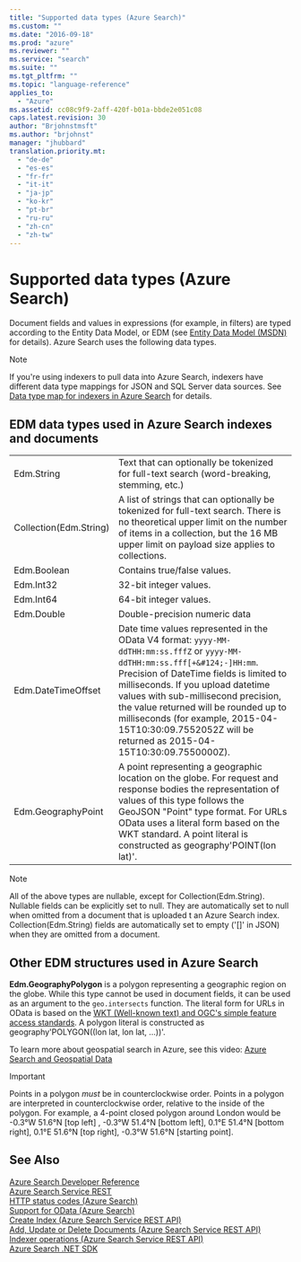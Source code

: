 ```yaml
---
title: "Supported data types (Azure Search)"
ms.custom: ""
ms.date: "2016-09-18"
ms.prod: "azure"
ms.reviewer: ""
ms.service: "search"
ms.suite: ""
ms.tgt_pltfrm: ""
ms.topic: "language-reference"
applies_to: 
  - "Azure"
ms.assetid: cc08c9f9-2aff-420f-b01a-bbde2e051c08
caps.latest.revision: 30
author: "Brjohnstmsft"
ms.author: "brjohnst"
manager: "jhubbard"
translation.priority.mt: 
  - "de-de"
  - "es-es"
  - "fr-fr"
  - "it-it"
  - "ja-jp"
  - "ko-kr"
  - "pt-br"
  - "ru-ru"
  - "zh-cn"
  - "zh-tw"
---
```

# Supported data types (Azure Search)
  Document fields and values in expressions (for example, in filters) are typed according to the Entity Data Model, or EDM (see [Entity Data Model (MSDN)](http://msdn.microsoft.com/library/vstudio/ee382825(v=vs.100).aspx) for details). Azure Search uses the following data types.  
  
> [!NOTE]  
>  If you're using indexers to pull data into Azure Search, indexers have different data type mappings for JSON and SQL Server data sources. See [Data type map for indexers in Azure Search](data-type-map-for-indexers-in-azure-search.md) for details.  
  
## EDM data types used in Azure Search indexes and documents  
  
|||  
|-|-|  
|Edm.String|Text that can optionally be tokenized for full-text search (word-breaking, stemming, etc.)|  
|Collection(Edm.String)|A list of strings that can optionally be tokenized for full-text search. There is no theoretical upper limit on the number of items in a collection, but the 16 MB upper limit on payload size applies to collections.|  
|Edm.Boolean|Contains true/false values.|  
|Edm.Int32|32-bit integer values.|  
|Edm.Int64|64-bit integer values.|  
|Edm.Double|Double-precision numeric data|  
|Edm.DateTimeOffset|Date time values represented in the OData V4 format: `yyyy-MM-ddTHH:mm:ss.fffZ` or `yyyy-MM-ddTHH:mm:ss.fff[+&#124;-]HH:mm`. Precision of DateTime fields is limited to milliseconds. If you upload datetime values with sub-millisecond precision, the value returned will be rounded up to milliseconds (for example, 2015-04-15T10:30:09.7552052Z will be returned as 2015-04-15T10:30:09.7550000Z).|  
|Edm.GeographyPoint|A point representing a geographic location on the globe. For request and response bodies the representation of values of this type follows the GeoJSON "Point" type format. For URLs OData uses a literal form based on the WKT standard. A point literal is constructed as geography'POINT(lon lat)'.|  
  
> [!NOTE]  
>  All of the above types are nullable, except for Collection(Edm.String). Nullable fields can be explicitly set to null. They are automatically set to null when omitted from a document that is uploaded t an Azure Search index. Collection(Edm.String) fields are automatically set to empty ('[]' in JSON) when they are omitted from a document.  

<a name="Anchor_1"></a>
## Other EDM structures used in Azure Search  

 **Edm.GeographyPolygon** is a polygon representing a geographic region on the globe. While this type cannot be used in document fields, it can be used as an argument to the `geo.intersects` function. The literal form for URLs in OData is based on the [WKT (Well-known text) and OGC's simple feature access standards](http://www.opengeospatial.org/standards/sfa). A polygon literal is constructed as geography'POLYGON((lon lat, lon lat, ...))'. 

To learn more about geospatial search in Azure, see this video: [Azure Search and Geospatial Data](https://azure.microsoft.com/documentation/videos/azure-search-and-geospatial-data/)
  
> [!IMPORTANT]  
>  Points in a polygon *must* be in counterclockwise order. Points in a polygon are interpreted in counterclockwise order, relative to the inside of the polygon. For example, a 4-point closed polygon around London would be -0.3°W 51.6°N [top left] , -0.3°W 51.4°N [bottom left], 0.1°E 51.4°N [bottom right], 0.1°E 51.6°N [top right], -0.3°W 51.6°N [starting point]. 
  
## See Also  
 [Azure Search Developer Reference](http://msdn.microsoft.com/en-us/a47e2a88-f9f9-4731-ab5f-e30ba1b5262b)   
 [Azure Search Service REST](service-rest.md)   
 [HTTP status codes &#40;Azure Search&#41;](http-status-codes.md)   
 [Support for OData &#40;Azure Search&#41;](support-for-odata.md)   
 [Create Index &#40;Azure Search Service REST API&#41;](create-index.md)   
 [Add, Update or Delete Documents &#40;Azure Search Service REST API&#41;](addupdate-or-delete-documents.md)   
 [Indexer operations &#40;Azure Search Service REST API&#41;](indexer-operations.md)   
 [Azure Search .NET SDK](https://msdn.microsoft.com/library/azure/dn951165.aspx)  
  
  